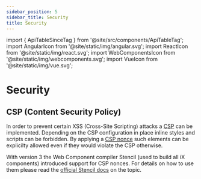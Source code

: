 ```yaml
---
sidebar_position: 5
sidebar_title: Security
title: Security
---
```


import { ApiTableSinceTag } from '@site/src/components/ApiTableTag';
import AngularIcon from '@site/static/img/angular.svg';
import ReactIcon from '@site/static/img/react.svg';
import WebComponentsIcon from '@site/static/img/webcomponents.svg';
import VueIcon from '@site/static/img/vue.svg';

# Security

## CSP (Content Security Policy)

<ApiTableSinceTag message="1.5.0" />

In order to prevent certain XSS (Cross-Site Scripting) attacks a [CSP](https://developer.mozilla.org/en-US/docs/Web/HTTP/CSP) can be implemented.
Depending on the CSP configuration in place inline styles and scripts can be forbidden.
By applying a [CSP nonce](https://developer.mozilla.org/en-US/docs/Web/HTML/Global_attributes/nonce) such elements can be explicilty allowed even if they would violate the CSP otherwise.

With version 3 the Web Component compiler Stencil (used to build all iX components) introduced support for CSP nonces.
For details on how to use them please read the [official Stencil docs](https://stenciljs.com/docs/csp-nonce) on the topic.
